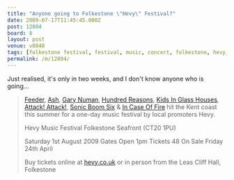 ```yaml
---
title: "Anyone going to Folkestone \"Hevy\" Festival?"
date: 2009-07-17T11:45:45.000Z
post: 12804
board: 8
layout: post
venue: v8848
tags: [folkestone festival, festival, music, concert, folkestone, hevy, hevy festival, gary numan, ash, feeder, hundred reasons, music, gig, concert]
permalink: /m/12804/
---
```

Just realised, it's only in two weeks, and I don't know anyone who is going...

<blockquote><a href="/wiki/feeder">Feeder</a>, <a href="/wiki/ash">Ash</a>, <a href="/wiki/gary+numan">Gary Numan</a>, <a href="/wiki/hundred+reasons">Hundred Reasons</a>, <a href="/wiki/kids+in+glass+houses">Kids In Glass Houses</a>, <a href="/wiki/attack+attack+">Attack! Attack!</a>, <a href="/wiki/sonic+boom+six">Sonic Boom Six</a> & <a href="/wiki/in+case+of+fire">In Case Of Fire</a> hit the Kent coast this summer for a one-day music festival by local promoters Hevy.

Hevy Music Festival  Folkestone Seafront (CT20 1PU)

Saturday 1st August 2009  Gates Open 1pm  Tickets 48  On Sale Friday 24th April

Buy tickets online at <a href="http://www.hevy.co.uk">hevy.co.uk</a> or in person from the Leas Cliff Hall, Folkestone</blockquote>
